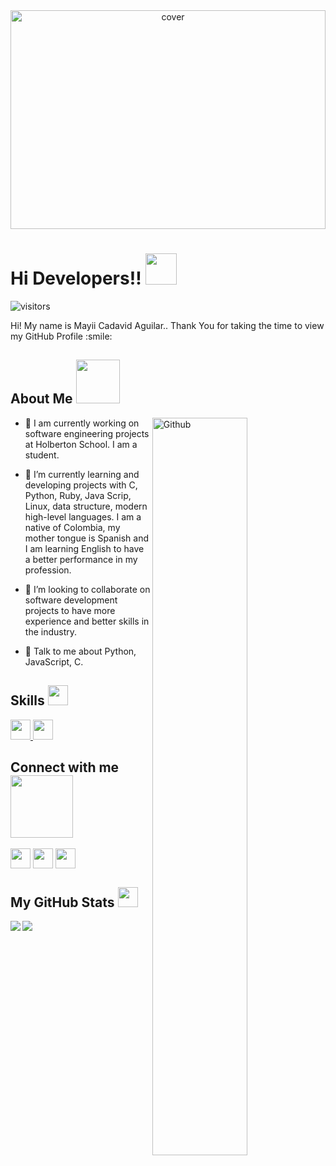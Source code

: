 <div align="center">
<img width="100%" height = "350px" src="https://www.immigration.ca/wp-content/uploads/2018/07/Where-to-Get-the-Best-Salary-as-a-Software-Developer-in-Canada_112185177.jpeg" alt="cover" />
</div>

<h1> Hi Developers!! <img src = "https://raw.githubusercontent.com/MartinHeinz/MartinHeinz/master/wave.gif" width = 50px> </h1>
<p align='center'>

![visitors](https://visitor-badge.glitch.me/badge?page_id=mayii527.mayii527)

</p>
<div size='20px'> Hi! My name is Mayii Cadavid Aguilar.. Thank You for taking the time to view my GitHub Profile :smile: 
</div>

<h2> About Me <img src = "https://cotonico.com/wp-content/uploads/2020/08/Panda-Music-300x284.png" width = 70px></h2>

<img width="55%" align="right" alt="Github" src="https://assets.bedu.org/images/top-lenguajes-programacion-2021.jpg" />


- 🔭 I am currently working on software engineering projects at Holberton School. I am a student.

- 🌱 I’m currently learning and developing projects with C, Python, Ruby, Java Scrip, Linux, data structure, modern high-level languages. I am a native of Colombia, my mother tongue is Spanish and I am learning English to have a better performance in my profession.  

- 👯 I’m looking to collaborate on software development projects to have more experience and better skills in the industry.  

- 💬 Talk to me about Python, JavaScript, C. 

<h2> Skills <img src = "https://media2.giphy.com/media/QssGEmpkyEOhBCb7e1/giphy.gif?cid=ecf05e47a0n3gi1bfqntqmob8g9aid1oyj2wr3ds3mg700bl&rid=giphy.gif" width = 32px> </h2>
<a href= https://github.com/mayii527?tab=repositories&q=&type=&language=python&sort= > <img width ='32px' src ='https://raw.githubusercontent.com/rahulbanerjee26/githubAboutMeGenerator/main/icons/python.svg'> </a>
<a href= https://github.com/mayii527?tab=repositories&q=&type=&language=c&sort= > <img width ='32px' src ='https://raw.githubusercontent.com/rahulbanerjee26/githubAboutMeGenerator/main/icons/c.svg'> </a>


<h2> Connect with me <img src='https://raw.githubusercontent.com/ShahriarShafin/ShahriarShafin/main/Assets/handshake.gif' width="100px"> </h2>
<a href = 'https://www.linkedin.com/in/https://www.linkedin.com/in/mayi-cadavid-3502a5215/'> <img width = '32px' align= 'center' src="https://raw.githubusercontent.com/rahulbanerjee26/githubAboutMeGenerator/main/icons/linked-in-alt.svg"/></a> 
<a href = 'https://www.twitter.com/https://twitter.com/MayiiCadavid'> <img width = '32px' align= 'center' src="https://raw.githubusercontent.com/rahulbanerjee26/githubAboutMeGenerator/main/icons/twitter.svg"/></a> 
<a href = 'https://www.github.com/mayii527'> <img width = '32px' align= 'center' src="https://raw.githubusercontent.com/rahulbanerjee26/githubAboutMeGenerator/main/icons/github.svg"/></a> 
 

<h2> My GitHub Stats <img src='https://media1.giphy.com/media/du3J3cXyzhj75IOgvA/giphy.gif?cid=ecf05e47x2g034i9pzwtzzsd3xgg2w9nr94t4tflbbgo3008&rid=giphy.gif' width='32px'> </h2>

<a href="https://github.com/anuraghazra/github-readme-stats">
<img align="left" src="https://github-readme-stats.vercel.app/api?username=mayii527&count_private=true&show_icons=true&theme=dark" />
</a>
<a href="https://github.com/anuraghazra/convoychat">
<img align="center" src="https://github-readme-stats.vercel.app/api/top-langs/?username=mayii527&theme=dark" />
</a>

